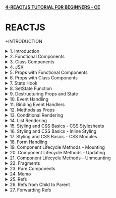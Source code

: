 #### [4-REACTJS TUTORIAL FOR BEGINNERS - CE](/courses/react/4.md)

# REACTJS

+INTRODUCTION

<details>
  <summary>1. Introduction </summary>

# Introduction

![image](https://github.com/omeatai/My-Tutorials/assets/32337103/2e0b3796-4cb3-41ee-b8c3-ab865d94aeb5)
![image](https://github.com/omeatai/My-Tutorials/assets/32337103/3a91495e-3224-4348-942f-cf8ac1b45218)
![image](https://github.com/omeatai/My-Tutorials/assets/32337103/0dd3e53e-23d6-4744-8d15-1d734441142c)
![image](https://github.com/omeatai/My-Tutorials/assets/32337103/75e8e385-04a6-43e9-92ec-648b1982d67d)
![image](https://github.com/omeatai/My-Tutorials/assets/32337103/c02f5ae6-98b1-4543-9712-ee6064738926)
![image](https://github.com/omeatai/My-Tutorials/assets/32337103/c6093d2a-e7f2-498f-b160-4912041b92ad)
![image](https://github.com/omeatai/My-Tutorials/assets/32337103/d7061f93-db7c-40a4-8416-228a4b6f50ff)
![image](https://github.com/omeatai/My-Tutorials/assets/32337103/cdb3ca21-56bd-48ba-9a66-1f3b76bcc1c3)
![image](https://github.com/omeatai/My-Tutorials/assets/32337103/fd14c0ac-80d7-43b7-ac81-5d6376379bfb)
![image](https://github.com/omeatai/My-Tutorials/assets/32337103/4a85c1ce-a870-41d9-a73e-1e29c39facb5)
<img width="969" alt="image" src="https://github.com/omeatai/My-Tutorials/assets/32337103/5f8d46ca-0ab7-493e-aff7-63e2ede8fccb">
<img width="969" alt="image" src="https://github.com/omeatai/My-Tutorials/assets/32337103/b5d5d8b5-8e8a-43ca-9f35-c023c7cdf022">
<img width="1218" alt="image" src="https://github.com/omeatai/My-Tutorials/assets/32337103/64d8998b-38c5-4a8f-9568-6bac904516f5">

# Create React App

```jsbs
npx create-react-app hello-world
yarn create react-app hello-world

cd hello-world

npm start
yarn start
```

### NXT/hello-world/src/index.js:

```js
import React from 'react';
import ReactDOM from 'react-dom/client';
import './index.css';
import App from './App';
import reportWebVitals from './reportWebVitals';

const root = ReactDOM.createRoot(document.getElementById('root'));
root.render(
  <React.StrictMode>
    <App />
  </React.StrictMode>
);

// If you want to start measuring performance in your app, pass a function
// to log results (for example: reportWebVitals(console.log))
// or send to an analytics endpoint. Learn more: https://bit.ly/CRA-vitals
reportWebVitals();
```

### NXT/hello-world/src/App.js:

```js
import logo from "./logo.svg";
import "./App.css";

function App() {
  return (
    <div className="App">
      <header className="App-header">
        <img src={logo} className="App-logo" alt="logo" />
        <h1>Hello World!</h1>
        <a
          className="App-link"
          href="https://reactjs.org"
          target="_blank"
          rel="noopener noreferrer"
        >
          Learn React
        </a>
      </header>
    </div>
  );
}

export default App;
```

</details>

<details>
  <summary>2. Functional Components </summary>

# Functional Components

![image](https://github.com/omeatai/My-Tutorials/assets/32337103/acd8aec6-368a-45da-91b5-e14ce571358e)
![image](https://github.com/omeatai/My-Tutorials/assets/32337103/1b339541-dcd9-4ed0-ade2-8edf168b30b1)
![image](https://github.com/omeatai/My-Tutorials/assets/32337103/54be2ae7-cf62-4000-b857-5d8fceac9331)
![image](https://github.com/omeatai/My-Tutorials/assets/32337103/6a5811e8-1dce-437f-a409-354487f46c38)
![image](https://github.com/omeatai/My-Tutorials/assets/32337103/41a4ce18-483a-426d-beea-9d5232c667aa)
![image](https://github.com/omeatai/My-Tutorials/assets/32337103/7a043526-789d-466c-82ed-dfb35978a810)
<img width="970" alt="image" src="https://github.com/omeatai/My-Tutorials/assets/32337103/086d7ce9-4043-4a2e-9c9b-798f021ff65a">
<img width="970" alt="image" src="https://github.com/omeatai/My-Tutorials/assets/32337103/3e569aa6-ad96-431b-b721-ae36bb1efc2a">
<img width="1230" alt="image" src="https://github.com/omeatai/My-Tutorials/assets/32337103/43f3108c-480a-43d8-b5f8-fe83a6b5156d">
![image](https://github.com/omeatai/My-Tutorials/assets/32337103/ba749ea0-1533-4a32-acd7-aad60bfd8ad5)

### NXT/hello-world/src/App.js:

```js
import logo from "./logo.svg";
import "./App.css";
import Greet from "./components/Greet";

function App() {
  return (
    <div className="App">
      <Greet />
    </div>
  );
}

export default App;
```

### NXT/hello-world/src/components/Greet.jsx:

```js
import React from "react";

const Greet = () => {
  return <h1>Hello Ifeanyi!</h1>;
};

export default Greet;

// export default function Greet() {
//   return (
//     <div>
//       <h1>Hello Ifeanyi!</h1>
//     </div>
//   )
// }
```

</details>

<details>
  <summary>3. Class Components </summary>

# Class Components

![image](https://github.com/omeatai/My-Tutorials/assets/32337103/04df1003-0c5d-4879-9cf2-5f03fa8cbc99)
![image](https://github.com/omeatai/My-Tutorials/assets/32337103/dffd4362-87a3-4076-b5b6-1109531f261d)
<img width="971" alt="image" src="https://github.com/omeatai/My-Tutorials/assets/32337103/a4a7a9df-daa7-4b04-8798-68a3a25e4786">
<img width="971" alt="image" src="https://github.com/omeatai/My-Tutorials/assets/32337103/5f38f8b0-ee7e-4285-bc73-61a9d7b9b276">
<img width="1230" alt="image" src="https://github.com/omeatai/My-Tutorials/assets/32337103/dcadd2bf-857d-437e-b585-7f36384328f1">
![image](https://github.com/omeatai/My-Tutorials/assets/32337103/aa7ea6d9-f4a5-4ef0-abe8-8ae55cd79ae4)
![image](https://github.com/omeatai/My-Tutorials/assets/32337103/6a18f984-8155-4759-a63f-3b6aff3060e3)

### NXT/hello-world/src/App.js:

```js
import "./App.css";
import Greet from "./components/Greet";
import Welcome from "./components/Welcome";

function App() {
  return (
    <div className="App">
      <Greet />
      <Welcome />
    </div>
  );
}

export default App;
```

### NXT/hello-world/src/components/Welcome.jsx:

```js
import React, { Component } from "react";

class Welcome extends Component {
  render() {
    return <h2>Welcome to Class Component</h2>;
  }
}

export default Welcome;
```

</details>

<details>
  <summary>4. JSX </summary>

# JSX

![image](https://github.com/omeatai/My-Tutorials/assets/32337103/97309b0b-4837-423b-bd29-f7b05fbb6999)
![image](https://github.com/omeatai/My-Tutorials/assets/32337103/6cf8423b-aff6-40e9-9fb4-35d1af42bc53)
![image](https://github.com/omeatai/My-Tutorials/assets/32337103/e7793a10-925d-452a-b33b-8ff36c5ea2b9)
<img width="1294" alt="image" src="https://github.com/omeatai/My-Tutorials/assets/32337103/8d6e8b8c-fd46-45fb-97bb-061123f6acee">
<img width="1294" alt="image" src="https://github.com/omeatai/My-Tutorials/assets/32337103/01a831cd-5c6b-4d1c-8a39-3c2d811e2f59">

### NXT/hello-world/src/App.js:

```js
import "./App.css";
import Greet from "./components/Greet";
import Welcome from "./components/Welcome";
import HelloWithJSX from "./components/HelloWithJSX";
import HelloWithoutJSX from "./components/HelloWithoutJSX";

function App() {
  return (
    <div className="App">
      <HelloWithJSX />
      <HelloWithoutJSX />
    </div>
  );
}

export default App;
```

### NXT/hello-world/src/components/HelloWithJSX.js:

```js
import React from "react";

const HelloWithJSX = () => {
  return (
    <div>
      <h1>Hello With JSX</h1>
    </div>
  );
};

export default HelloWithJSX;
```

### NXT/hello-world/src/components/HelloWithoutJSX.js:

```js
import React from "react";

const HelloWithoutJSX = () => {
  //   return (
  //     <div>
  //       <h2 id="content" className="content-class">Hello Without JSX!</h2>
  //     </div>
  //   );

  const h2Node = React.createElement(
    "h2",
    { id: "content", className: "content-class" },
    "Hello Without JSX!"
  );

  const divNode = React.createElement("div", null, h2Node);

  return divNode;
};

export default HelloWithoutJSX;
```

</details>

<details>
  <summary>5. Props with Functional Components </summary>

# Props with Functional Components

<img width="970" alt="image" src="https://github.com/omeatai/My-Tutorials/assets/32337103/8b17cf75-dd7e-43da-8a1a-585a897bde35">
<img width="970" alt="image" src="https://github.com/omeatai/My-Tutorials/assets/32337103/55174ba5-ff3d-4013-a891-6b880c2e8bab">

![image](https://github.com/omeatai/My-Tutorials/assets/32337103/ad8ab623-60d3-447a-a682-f97e02dfc90a)

### NXT/hello-world/src/App.js:

```js
import "./App.css";
import Greet from "./components/Greet";

function App() {
  return (
    <div className="App">
      <Greet name="Bruce" heroName="Batman">
        <button>View Batman</button>
      </Greet>
      <Greet name="Clark" heroName="Superman" />
      <Greet name="Diana" heroName="Wonder Woman" />
    </div>
  );
}

export default App;
```

### NXT/hello-world/src/components/Greet.jsx:

```js
import React from "react";

const Greet = (props) => {
  console.log(props);
  return (
    <>
      <h1>
        Hello {props.name} a.k.a {props.heroName} !
      </h1>
      {props.children}
    </>
  );
};

export default Greet;
```

</details>

<details>
  <summary>6. Props with Class Components </summary>

# Props with Class Components

<img width="970" alt="image" src="https://github.com/omeatai/My-Tutorials/assets/32337103/1cdcba2c-1a7c-4fbf-a9b5-de718467751e">
<img width="970" alt="image" src="https://github.com/omeatai/My-Tutorials/assets/32337103/83227b98-825d-48a7-b3e1-d61d9bff1e8e">

![image](https://github.com/omeatai/My-Tutorials/assets/32337103/b0f4fe9e-4265-416a-9e11-b67c5427dfb1)

### NXT/hello-world/src/App.js:

```js
import "./App.css";
import Greet from "./components/Greet";
import GreetClass from "./components/GreetClass";

function App() {
  return (
    <div className="App">
      <GreetClass name="Bruce" heroName="Batman">
        <button>View Batman</button>
      </GreetClass>
      <GreetClass name="Clark" heroName="Superman" />
      <GreetClass name="Diana" heroName="Wonder Woman" />
    </div>
  );
}

export default App;
```

### NXT/hello-world/src/components/GreetClass.jsx:

```js
import React, { Component } from "react";

class GreetClass extends Component {
  render() {
    return (
      <>
        <h1>
          Hello {this.props.name} a.k.a {this.props.heroName} !
        </h1>
        {this.props.children}
      </>
    );
  }
}

export default GreetClass;
```

</details>

<details>
  <summary>7. State Hook </summary>

# State Hook

![image](https://github.com/omeatai/My-Tutorials/assets/32337103/dd3f0cf8-df74-4062-91c5-e3b71bee0191)
<img width="970" alt="image" src="https://github.com/omeatai/My-Tutorials/assets/32337103/400a9d2f-36bf-45cc-8035-8a656c3a699a">
<img width="970" alt="image" src="https://github.com/omeatai/My-Tutorials/assets/32337103/0234b344-0819-4033-b513-a30c572dd45e">

![image](https://github.com/omeatai/My-Tutorials/assets/32337103/a736e784-8849-408a-8495-efb79599cc43)
![image](https://github.com/omeatai/My-Tutorials/assets/32337103/6a08205e-1064-403b-b346-61b7905b5a49)

### NXT/hello-world/src/App.js:

```js
import "./App.css";
import Message from "./components/Message";

function App() {
  return (
    <div className="App">
      <Message />
    </div>
  );
}

export default App;
```

### NXT/hello-world/src/components/Message.js:

```js
import React, { Component } from "react";

class Message extends Component {
  constructor() {
    super();
    this.state = {
      message: "Welcome Visitor!",
    };
  }

  changeMessage() {
    this.setState({ message: "Thank you for subscribing!" });
  }

  render() {
    return (
      <>
        <h1>Hello, {this.state.message}</h1>
        <button onClick={() => this.changeMessage()}>Subscribe</button>
      </>
    );
  }
}

export default Message;
```

</details>

<details>
  <summary>8. SetState Function </summary>

# setState Function

![image](https://github.com/omeatai/My-Tutorials/assets/32337103/a961c3f5-375b-4307-8d03-4155431e0ba4)
<img width="970" alt="image" src="https://github.com/omeatai/My-Tutorials/assets/32337103/af2f5957-ccae-41fb-af9d-cca40b2f7299">
<img width="970" alt="image" src="https://github.com/omeatai/My-Tutorials/assets/32337103/d456377e-a6e8-4e9c-9df7-5913f30a3c8f">
<img width="1291" alt="image" src="https://github.com/omeatai/My-Tutorials/assets/32337103/274be041-9990-4c39-af40-713520d0c790">

### NXT/hello-world/src/App.js:

```js
import "./App.css";
import Counter from "./components/Counter";

function App() {
  return (
    <div className="App">
      <Counter />
    </div>
  );
}

export default App;
```

### NXT/hello-world/src/components/Counter.js:

```js
import React, { Component } from "react";
class Counter extends Component {
  constructor(props) {
    super(props);
    this.state = {
      count: 0,
    };
  }

  increment() {
    this.setState(
      (prev, props) => {
        return { count: prev.count + 1 };
      },
      () => {
        console.log("Callback Value: ", this.state.count);
      }
    );
    console.log("Output: ", this.state.count);
  }

  render() {
    return (
      <div>
        <h1>count: {this.state.count}</h1>
        <button onClick={() => this.increment()}>Increment</button>
      </div>
    );
  }
}

export default Counter;
```

</details>

<details>
  <summary>9. Destructuring Props and State </summary>

# Destructuring Props and State

<img width="968" alt="image" src="https://github.com/omeatai/My-Tutorials/assets/32337103/b50880af-4148-4399-9bf9-f58f59898640">
<img width="968" alt="image" src="https://github.com/omeatai/My-Tutorials/assets/32337103/527bea48-082e-4e5c-9e1c-d791756f851e">
<img width="968" alt="image" src="https://github.com/omeatai/My-Tutorials/assets/32337103/1178b366-9807-441e-bcfd-86146c4161aa">
<img width="1294" alt="image" src="https://github.com/omeatai/My-Tutorials/assets/32337103/06ff8b05-4929-46e1-83e1-c15470086391">

### NXT/hello-world/src/App.js:

```js
import "./App.css";
import Greet from "./components/Greet";
import GreetClass from "./components/GreetClass";

function App() {
  return (
    <div className="App">
      <Greet name="Parker" heroName="Spiderman" />
      <Greet name="Bruce" heroName="Batman">
        <button>Find Out More about Batman...</button>
      </Greet>
      <GreetClass name="Clark" heroName="Superman" />
      <GreetClass name="Diana" heroName="Wonder Woman">
        <button>Find Out More about Wonder Woman...</button>
      </GreetClass>
    </div>
  );
}

export default App;
```

### NXT/hello-world/src/components/Greet.jsx:

```js
import React from "react";

const Greet = (props) => {
  const { name, heroName } = props;
  return (
    <>
      <h1>
        Hello {name} a.k.a {heroName} !
      </h1>
      {props.children}
    </>
  );
};

export default Greet;
```

### NXT/hello-world/src/components/GreetClass.jsx:

```js
import React, { Component } from "react";

class GreetClass extends Component {
  render() {
    const { name, heroName, children } = this.props;
    // const { state1, state2 } = this.state;

    return (
      <>
        <h1>
          Hello {name} a.k.a {heroName} !
        </h1>
        {children}
      </>
    );
  }
}

export default GreetClass;
```

</details>

<details>
  <summary>10. Event Handling </summary>

# Event Handling

<img width="969" alt="image" src="https://github.com/omeatai/My-Tutorials/assets/32337103/bc92715a-e662-46cf-81f4-3bda8b52d291">
<img width="969" alt="image" src="https://github.com/omeatai/My-Tutorials/assets/32337103/ec263a97-a24f-45a2-b0a8-796cbd2214b3">
<img width="969" alt="image" src="https://github.com/omeatai/My-Tutorials/assets/32337103/b0ec0472-81f3-44d1-927a-5aa4950d4067">
<img width="1291" alt="image" src="https://github.com/omeatai/My-Tutorials/assets/32337103/8a8a7eb3-d202-4267-97b7-661b213606b7">

### NXT/hello-world/src/App.js:

```js
import "./App.css";
import Event from "./components/Event";
import EventClass from "./components/EventClass";

function App() {
  return (
    <div className="App">
      <Event />
      <EventClass />
    </div>
  );
}

export default App;
```

### NXT/hello-world/src/components/Event.jsx:

```js
import React from "react";

const Event = () => {
  const clickHandler = () => {
    console.log("Event Button Clicked");
  };

  return (
    <div>
      <button onClick={clickHandler}>Click</button>
    </div>
  );
};

export default Event;
```

### NXT/hello-world/src/components/EventClass.jsx:

```js
import React, { Component } from "react";

export class EventClass extends Component {
  clickHandler() {
    console.log("EventClass Button Clicked");
  }

  render() {
    return (
      <div>
        <button onClick={this.clickHandler}>Click Me</button>
      </div>
    );
  }
}

export default EventClass;
```

</details>

<details>
  <summary>11. Binding Event Handlers </summary>

# Binding Event Handlers

<img width="972" alt="image" src="https://github.com/omeatai/My-Tutorials/assets/32337103/07882793-5865-4e6c-9c39-2510155a853e">

![image](https://github.com/omeatai/My-Tutorials/assets/32337103/9be2717a-1f9a-49f1-8b49-f62af9cb804f)

<img width="972" alt="image" src="https://github.com/omeatai/My-Tutorials/assets/32337103/5eb8eb53-6179-4dbd-954b-ec216c80896d">

### NXT/hello-world/src/App.js:

```js
import "./App.css";
import EventBind from "./components/EventBind";

function App() {
  return (
    <div className="App">
      <EventBind />
    </div>
  );
}

export default App;
```

### NXT/hello-world/src/components/EventBind.jsx:

```js
import React, { Component } from "react";

class EventBind extends Component {
  constructor(props) {
    super(props);

    this.state = { message: "Hello" };
    this.clickHandler = this.clickHandler.bind(this);
  }

  clickHandler = () => {
    this.setState({ message: "Goodbye!" });
  };

  render() {
    return (
      <div>
        <div>{this.state.message}</div>
        <button onClick={this.clickHandler}>Click</button>
      </div>
    );
  }
}

export default EventBind;
```

</details>

<details>
  <summary>12. Methods as Props </summary>

# Methods as Props

<img width="972" alt="image" src="https://github.com/omeatai/My-Tutorials/assets/32337103/12e74ac4-35d7-49da-bad4-21cd4a0e895d">
<img width="972" alt="image" src="https://github.com/omeatai/My-Tutorials/assets/32337103/40a97d07-797b-41d7-93f8-a62eee9afc13">
<img width="972" alt="image" src="https://github.com/omeatai/My-Tutorials/assets/32337103/9dd49658-10af-40de-8c56-364e02489bb4">

![image](https://github.com/omeatai/My-Tutorials/assets/32337103/410795fd-2115-465c-b972-3de83b92db4b)

<img width="1294" alt="image" src="https://github.com/omeatai/My-Tutorials/assets/32337103/ebc8cb05-2983-437d-9f76-7ac37dc91741">

### NXT/hello-world/src/App.js:

```js
import "./App.css";
import ParentComponent from "./components/ParentComponent";

function App() {
  return (
    <div className="App">
      <ParentComponent />
    </div>
  );
}

export default App;
```

### NXT/hello-world/src/components/ParentComponent.jsx:

```js
import React, { Component } from "react";
import ChildComponent from "./ChildComponent";

class ParentComponent extends Component {
  constructor(props) {
    super(props);

    this.state = {
      parentName: "Parent",
    };

    this.greetParent = this.greetParent.bind(this);
  }

  greetParent = (childName) => {
    alert(`Hello, ${this.state.parentName} from ${childName}.`);
  };

  render() {
    return (
      <div>
        <h1>Hi</h1>
        <ChildComponent greetHandler={this.greetParent} />
      </div>
    );
  }
}

export default ParentComponent;
```

### NXT/hello-world/src/components/ChildComponent.jsx:

```js
import React from "react";

export default function ChildComponent({ greetHandler }) {
  return (
    <div>
      <button onClick={() => greetHandler("First Child")}>Greet Parent</button>
    </div>
  );
}
```

</details>

<details>
  <summary>13. Conditional Rendering </summary>

# Conditional Rendering

![image](https://github.com/omeatai/My-Tutorials/assets/32337103/54852c25-f385-488a-9eaa-0df053895a22)
<img width="971" alt="image" src="https://github.com/omeatai/My-Tutorials/assets/32337103/f3d31dca-2a7f-41fd-8c32-0ceccc26649e">
<img width="971" alt="image" src="https://github.com/omeatai/My-Tutorials/assets/32337103/f88ec3d1-d8d7-4b73-95c8-1293adfa3be2">
![image](https://github.com/omeatai/My-Tutorials/assets/32337103/9209c081-8ec1-4dbc-8c2d-5255b733857e)
![image](https://github.com/omeatai/My-Tutorials/assets/32337103/1de53b24-6f2a-4f9b-a3b6-912bbc96f2ce)

### NXT/hello-world/src/App.js:

```js
import "./App.css";
import UserGreeting from "./components/UserGreeting";

function App() {
  return (
    <div className="App">
      <UserGreeting />
    </div>
  );
}

export default App;
```

### NXT/hello-world/src/components/UserGreeting.jsx:

```js
import React, { Component } from "react";

class UserGreeting extends Component {
  constructor(props) {
    super(props);

    this.state = { isLoggedIn: false };
  }

  toggleSwitch = () => {
    return this.setState((prev) => {
      return {
        isLoggedIn: !prev.isLoggedIn,
      };
    });
  };

  render() {
    return (
      <div>
        <h1>Welcome, {this.state.isLoggedIn ? "User1!" : "Guest!"}</h1>
        <button onClick={this.toggleSwitch}>
          {this.state.isLoggedIn ? "Logout" : "Login"}
        </button>
      </div>
    );
  }
}

export default UserGreeting;
```

</details>

<details>
  <summary>14. List Rendering </summary>

# List Rendering

<img width="970" alt="image" src="https://github.com/omeatai/My-Tutorials/assets/32337103/89b7f9c0-b1f5-4bf0-a61b-98b71dadd754">
<img width="970" alt="image" src="https://github.com/omeatai/My-Tutorials/assets/32337103/725775a1-3000-49a4-9a2e-d250beb3f03b">
<img width="970" alt="image" src="https://github.com/omeatai/My-Tutorials/assets/32337103/37a578d6-6775-4799-a545-6c244fabd4a5">

![image](https://github.com/omeatai/My-Tutorials/assets/32337103/c58fba98-8813-473d-8f1b-762995c2b003)

### NXT/hello-world/src/App.js:

```js
import "./App.css";
import NameList from "./components/NameList";

function App() {
  return (
    <div className="App">
      <NameList />
    </div>
  );
}

export default App;
```

### NXT/hello-world/src/components/NameList.jsx:

```js
import React from "react";
import Person from "./Person";

const NameList = () => {
  const names = ["Bruce", "Clark", "Diana"];
  const persons = [
    {
      id: 1,
      name: "Bruce",
      age: 30,
      skill: "React",
    },
    {
      id: 2,
      name: "Clark",
      age: 25,
      skill: "Angular",
    },
    {
      id: 3,
      name: "Diana",
      age: 28,
      skill: "Vue",
    },
  ];

  const nameList = names.map((name, index) => (
    <h2 key={index}>
      {index}-{name}
    </h2>
  ));
  const personList = persons.map((person) => (
    <Person key={person.id} person={person} />
  ));

  return (
    <div>
      {nameList}
      {personList}
    </div>
  );
};

export default NameList;
```

### NXT/hello-world/src/components/Person.jsx:

```js
import React from "react";

const Person = ({ person }) => {
  const { name, age, skill } = person;

  return (
    <div>
      <h2>
        I am {name}. I am {age} years old. I know {skill}.
      </h2>
    </div>
  );
};

export default Person;
```

</details>

<details>
  <summary>15. Styling and CSS Basics - CSS Stylesheets </summary>

# CSS Stylesheets

![image](https://github.com/omeatai/My-Tutorials/assets/32337103/225a5f5e-287b-4fec-a915-148f2ec81ba6)
<img width="970" alt="image" src="https://github.com/omeatai/My-Tutorials/assets/32337103/5780c656-8dd0-4322-b3b2-6b4ad3b88c67">
<img width="970" alt="image" src="https://github.com/omeatai/My-Tutorials/assets/32337103/332dc793-2d75-4d21-b12b-f82707037a48">
<img width="970" alt="image" src="https://github.com/omeatai/My-Tutorials/assets/32337103/9bb53b97-74eb-4391-83e1-6578a5b4a527">

### NXT/hello-world/src/App.js:

```js
import "./App.css";
import Stylesheet from "./components/Stylesheet";
import { useState } from "react";

function App() {
  const [isPrimary, setIsPrimary] = useState(false);

  return (
    <div className="App">
      <Stylesheet isPrimary={isPrimary} setIsPrimary={setIsPrimary} />
    </div>
  );
}

export default App;
```

### NXT/hello-world/src/components/Stylesheet.js:

```js
import React from "react";
import "./myStyles.css";

const Stylesheet = (props) => {
  const className = props.isPrimary ? "primary" : "secondary";

  return (
    <div>
      <h1
        onClick={() => props.setIsPrimary((prev) => !prev)}
        className={`${className} font-xl pointer`}
      >
        Stylesheet
      </h1>
    </div>
  );
};

export default Stylesheet;
```

### NXT/hello-world/src/components/myStyles.css:

```css
.primary {
  color: orange;
}
.secondary {
  color: green;
}

.font-xl {
  font-size: 4rem;
}

.pointer {
  cursor: pointer;
}
```

</details>

<details>
  <summary>16. Styling and CSS Basics - Inline Styling </summary>

# Inline Styling 

![image](https://github.com/omeatai/My-Tutorials/assets/32337103/225a5f5e-287b-4fec-a915-148f2ec81ba6)
<img width="970" alt="image" src="https://github.com/omeatai/My-Tutorials/assets/32337103/1d21e7c2-00f5-45e9-a962-2d9758f193a4">
<img width="970" alt="image" src="https://github.com/omeatai/My-Tutorials/assets/32337103/598a5f2e-1a6d-492d-accc-be33a0fb83af">
<img width="1233" alt="image" src="https://github.com/omeatai/My-Tutorials/assets/32337103/9e824009-2f16-42c0-9723-8285f1392271">

### NXT/hello-world/src/App.js:

```js
import "./App.css";
import Inline from "./components/Inline";

function App() {
  return (
    <div className="App">
      <Inline />
    </div>
  );
}

export default App;
```

### NXT/hello-world/src/components/Inline.js:

```js
import React from "react";

const heading = {
  fontSize: "72px",
  color: "blue",
};

const Inline = () => {
  return (
    <div>
      <h1 style={heading}>Inline</h1>
    </div>
  );
};

export default Inline;
```

</details>

<details>
  <summary>17. Styling and CSS Basics - CSS Modules </summary>

# CSS Modules

![image](https://github.com/omeatai/My-Tutorials/assets/32337103/225a5f5e-287b-4fec-a915-148f2ec81ba6)
<img width="972" alt="image" src="https://github.com/omeatai/My-Tutorials/assets/32337103/377abaeb-5459-4ab7-b9b8-b9385f530c03">
<img width="972" alt="image" src="https://github.com/omeatai/My-Tutorials/assets/32337103/0c60eb9a-9705-41e6-9300-18db3b59f1b3">
<img width="972" alt="image" src="https://github.com/omeatai/My-Tutorials/assets/32337103/fa376435-6f71-472d-a115-87833fe09a66">
![image](https://github.com/omeatai/My-Tutorials/assets/32337103/3e87e0f1-43bb-48c9-b41b-bcf9da1f7d8a)

### NXT/hello-world/src/App.js:

```js
import "./App.css";
import styles from "./appStyles.module.css";
import "./appStyles.css";

function App() {
  return (
    <div className="App">
      <h2 className="error">Error</h2>
      <h2 className={styles.success}>Success</h2>
    </div>
  );
}

export default App;
```

### NXT/hello-world/src/appStyles.css:

```css
.error {
  color: red;
}
```

### NXT/hello-world/src/appStyles.module.css:

```js
.success {
  color: green;
}
```

</details>

<details>
  <summary>18. Form Handling </summary>

# Form Handling

<img width="969" alt="image" src="https://github.com/omeatai/My-Tutorials/assets/32337103/e6fa7061-7d54-4ab7-89e2-58d02afa4741">
<img width="969" alt="image" src="https://github.com/omeatai/My-Tutorials/assets/32337103/e1edc71e-ea13-469b-a020-20e617ec6bf2">
<img width="1233" alt="image" src="https://github.com/omeatai/My-Tutorials/assets/32337103/3300b21e-cc5b-417b-9d4e-c9fcb6b20a4a">
<img width="1233" alt="image" src="https://github.com/omeatai/My-Tutorials/assets/32337103/ef4b5705-9ff4-4716-9fa6-f8819a1b69fd">

### NXT/hello-world/src/App.js:

```js
import "./App.css";
import Form from "./components/Form";

function App() {
  return (
    <div className="App">
      <Form />
    </div>
  );
}

export default App;
```

### NXT/hello-world/src/components/Form.jsx:

```js
import React, { Component } from "react";

class Form extends Component {
  constructor(props) {
    super(props);

    this.state = {
      username: "",
      comments: "",
      topic: "react",
    };

    this.handleUsernameChange = this.handleUsernameChange.bind(this);
    this.handleCommentsChange = this.handleCommentsChange.bind(this);
  }

  handleUsernameChange = (event) => {
    this.setState({ username: event.target.value });
  };

  handleCommentsChange = (event) => {
    this.setState({ comments: event.target.value });
  };

  handleTopicChange = (event) => {
    this.setState({ topic: event.target.value });
  };

  handleSubmit = (event) => {
    event.preventDefault();
    alert(
      `${this.state.username} - ${this.state.comments} - ${this.state.topic}`
    );
  };

  render() {
    return (
      <form onSubmit={this.handleSubmit}>
        <div>
          <h1>Form Component</h1>
          <label htmlFor="username">Username</label>
          <input
            id="username"
            type="text"
            value={this.state.username}
            onChange={this.handleUsernameChange}
          />
        </div>
        <div>
          <label htmlFor="comments">Comments</label>
          <textarea
            id="comments"
            cols="30"
            rows="10"
            value={this.state.comments}
            onChange={this.handleCommentsChange}
          ></textarea>
        </div>
        <div>
          <label>Topic</label>
          <select value={this.state.topic} onChange={this.handleTopicChange}>
            <option value="react" selected>
              React
            </option>
            <option value="angular">Angular</option>
            <option value="vue">Vue option</option>
          </select>
        </div>
        <div>
          <button type="submit">Submit</button>
        </div>
      </form>
    );
  }
}

export default Form;
```

</details>

<details>
  <summary>19. Component Lifecycle Methods - Mounting  </summary>

# Component Lifecycle Methods - Mounting 

![image](https://github.com/omeatai/My-Tutorials/assets/32337103/69b9df31-991b-4893-88ed-f23076ef3a9f)
![image](https://github.com/omeatai/My-Tutorials/assets/32337103/1f6d176b-adeb-4844-80c8-3f60ff4e6d81)
![image](https://github.com/omeatai/My-Tutorials/assets/32337103/2e625562-32e6-4784-8614-06bb4f328dc3)
![image](https://github.com/omeatai/My-Tutorials/assets/32337103/6f48b0ae-ca2c-46b7-85a6-b204f82204c7)
![image](https://github.com/omeatai/My-Tutorials/assets/32337103/e12090ff-5aad-4ec6-9613-a3bd2df06041)
![image](https://github.com/omeatai/My-Tutorials/assets/32337103/d12b5288-0b33-4f7c-b44c-0869daa98029)
<img width="1023" alt="image" src="https://github.com/omeatai/My-Tutorials/assets/32337103/89610a81-5b9b-42cd-983e-522e7955724a">
<img width="1023" alt="image" src="https://github.com/omeatai/My-Tutorials/assets/32337103/fc3ff690-6f5d-4a66-81cb-c3f6d7fc0afe">
<img width="1183" alt="image" src="https://github.com/omeatai/My-Tutorials/assets/32337103/48ccf02e-a785-455d-9571-c24bf91bc633">
<img width="1193" alt="image" src="https://github.com/omeatai/My-Tutorials/assets/32337103/74393f77-e9cb-4bea-8886-aabe4d8973e7">

![image](https://github.com/omeatai/My-Tutorials/assets/32337103/e94a8b7c-fe16-4663-9f3c-572444741fc2)

### NXT/hello-world/src/App.js:

```js
import "./App.css";
import LifecycleA from "./components/LifecycleA";

function App() {
  return (
    <div className="App">
      <LifecycleA />
    </div>
  );
}

export default App;
```

### NXT/hello-world/src/components/LifecycleA.jsx:

```js
import React, { Component } from "react";

class LifecycleA extends Component {
  constructor(props) {
    super(props);

    this.state = {
      name: "Ifeanyi",
    };
    console.log("LifecycleA constructor");
  }

  static getDerivedStateFromProps(props, state) {
    console.log("LifecycleA getDerivedStateFromProps");
    return null;
  }

  componentDidMount() {
    console.log("LifecycleA component DidMount");
  }

  render() {
    console.log("LifecycleA render");
    return (
      <div>
        <h1>LifecycleA</h1>
      </div>
    );
  }
}

export default LifecycleA;
```

</details>

<details>
  <summary>20. Component Lifecycle Methods - Updating  </summary>

# Component Lifecycle Methods - Updating

![image](https://github.com/omeatai/My-Tutorials/assets/32337103/69b9df31-991b-4893-88ed-f23076ef3a9f)
![image](https://github.com/omeatai/My-Tutorials/assets/32337103/1f6d176b-adeb-4844-80c8-3f60ff4e6d81)
![image](https://github.com/omeatai/My-Tutorials/assets/32337103/13ebbcbc-18a7-44e7-b968-4b56179b8b2d)
![image](https://github.com/omeatai/My-Tutorials/assets/32337103/7bd27903-4ed9-4920-aa7a-fb27b9a24405)
![image](https://github.com/omeatai/My-Tutorials/assets/32337103/cc2f9d5a-d717-428c-aca5-2efe9aa35918)
![image](https://github.com/omeatai/My-Tutorials/assets/32337103/c48f1d74-37a4-4ac6-b8f5-6ba41b8f3664)
![image](https://github.com/omeatai/My-Tutorials/assets/32337103/bea83ad1-0358-4ded-b3bf-7ffe1368506d)

<img width="960" alt="image" src="https://github.com/omeatai/My-Tutorials/assets/32337103/95dbe180-3190-4bbb-a8c3-3a5af4968489">
<img width="960" alt="image" src="https://github.com/omeatai/My-Tutorials/assets/32337103/ba5e419b-a953-43a2-af6c-8b0363d3c650">
<img width="1193" alt="image" src="https://github.com/omeatai/My-Tutorials/assets/32337103/b93551eb-bd9f-4f03-9c1d-9fdcf8b48cef">
<img width="1193" alt="image" src="https://github.com/omeatai/My-Tutorials/assets/32337103/a5b64ce7-1a95-450f-acc4-493688a1230e">

### NXT/hello-world/src/App.js:

```js
import "./App.css";
import LifecycleA from "./components/LifecycleA";

function App() {
  return (
    <div className="App">
      <LifecycleA />
    </div>
  );
}

export default App;
```

### NXT/hello-world/src/components/LifecycleA.jsx:

```js
import React, { Component } from "react";

class LifecycleA extends Component {
  constructor(props) {
    super(props);

    this.state = {
      name: "Ifeanyi",
    };
    console.log("LifecycleA constructor");
  }

  static getDerivedStateFromProps(props, state) {
    console.log("LifecycleA getDerivedStateFromProps");
    return null;
  }

  componentDidMount() {
    console.log("LifecycleA component DidMount");
  }

  shouldComponentUpdate() {
    console.log("LifecycleA shouldComponentUpdate");
    return true;
  }

  getSnapshotBeforeUpdate(prevProps, prevState) {
    console.log("LifecycleA getSnapshotBeforeUpdate");
    return null;
  }

  componentDidUpdate() {
    console.log("LifecycleA componentDidUpdate");
  }

  changeState = () => {
    this.setState({
      name: "Codevolution",
    });
  };

  render() {
    console.log("LifecycleA render");
    return (
      <div>
        <h1>LifecycleA</h1>
        <button onClick={this.changeState}>Change state</button>
      </div>
    );
  }
}

export default LifecycleA;
```

</details>

<details>
  <summary>21. Component Lifecycle Methods - Unmounting  </summary>

# Component Lifecycle Methods - Unmounting 

![image](https://github.com/omeatai/My-Tutorials/assets/32337103/642db6de-1b19-417f-952c-9e99c2f1c524)
![image](https://github.com/omeatai/My-Tutorials/assets/32337103/b581a4a4-cbaa-4c0b-8425-56857f8d9398)

</details>

<details>
  <summary>22. Fragments  </summary>

# Fragments

<img width="960" alt="image" src="https://github.com/omeatai/My-Tutorials/assets/32337103/930f2d28-0b6f-43e5-97f4-cc4f85b464a5">
<img width="960" alt="image" src="https://github.com/omeatai/My-Tutorials/assets/32337103/0987da58-f1e6-4b51-8aad-da1df6b4e50a">
<img width="1188" alt="image" src="https://github.com/omeatai/My-Tutorials/assets/32337103/870b61d3-7a94-4ba9-9f8c-fdc4546c735c">

### NXT/hello-world/src/App.js:

```js
import "./App.css";
import React, { Component } from "react";
import FragmentDemo from "./components/FragmentDemo";

class App extends Component {
  render() {
    return (
      <div>
        <FragmentDemo />
        <br />
      </div>
    );
  }
}

export default App;
```

### NXT/hello-world/src/components/FragmentDemo.jsx:

```js
import React from "react";

export default function FragmentDemo() {
  return (
    <React.Fragment>
      <h1>FragmentDemo</h1>
      <p>This describes the Fragment Demo Component</p>
    </React.Fragment>
  );
}
```

</details>

<details>
  <summary>23. Pure Components </summary>

# Pure Components

![image](https://github.com/omeatai/My-Tutorials/assets/32337103/21c34488-3e55-494a-8249-6da29d8005d3)
![image](https://github.com/omeatai/My-Tutorials/assets/32337103/e45dc775-40a1-479b-8375-32bab6fc781d)
![image](https://github.com/omeatai/My-Tutorials/assets/32337103/6fd29301-dba3-45ad-8665-4321994cf5d9)
![image](https://github.com/omeatai/My-Tutorials/assets/32337103/8b0b41f3-c932-434a-8474-4f9045aceb42)
<img width="959" alt="image" src="https://github.com/omeatai/My-Tutorials/assets/32337103/661e7d82-1b18-4e5c-8158-ddb1c63a7b4b">
<img width="959" alt="image" src="https://github.com/omeatai/My-Tutorials/assets/32337103/ba3368a3-c776-4754-a574-64fa0e2917bd">
<img width="1193" alt="image" src="https://github.com/omeatai/My-Tutorials/assets/32337103/34d27d3a-9ed1-4bf5-877a-34f684309a2f">

### NXT/hello-world/src/App.js:

```js
import "./App.css";
import React, { Component } from "react";
import PureComp from "./components/PureComp";

class App extends Component {
  render() {
    return (
      <div>
        <PureComp />
      </div>
    );
  }
}

export default App;
```

### NXT/hello-world/src/components/PureComp.jsx:

```js
import React, { PureComponent } from "react";

class PureComp extends PureComponent {
  render() {
    return (
      <div>
        <h1>Pure Component</h1>
      </div>
    );
  }
}

export default PureComp;
```

</details>

<details>
  <summary>24. Memo </summary>

# Memo

<img width="960" alt="image" src="https://github.com/omeatai/My-Tutorials/assets/32337103/8fa07f67-b97d-49c6-8335-b7bfcff3c0ff">
<img width="960" alt="image" src="https://github.com/omeatai/My-Tutorials/assets/32337103/3ae763a8-db37-4e18-9703-d6b51573a046">
<img width="1155" alt="image" src="https://github.com/omeatai/My-Tutorials/assets/32337103/d017b8d6-66ff-4ad6-a8f4-8ecc8ab01cc1">

### NXT/hello-world/src/App.js:

```js
import "./App.css";
import React, { Component } from "react";
import MemoComp from "./components/MemoComp";

class App extends Component {
  constructor(props) {
    super(props);

    this.state = {
      name: "Jonny",
    };
  }

  componentDidMount() {
    setInterval(() => {
      this.setState({
        name: "Jonny",
      });
    }, 2000);
  }

  render() {
    console.log("- App Component Rendering -");
    return (
      <div>
        <MemoComp name={this.state.name} />
      </div>
    );
  }
}

export default App;
```

### NXT/hello-world/src/components/MemoComp.jsx:

```js
import React from "react";

function MemoComp({ name }) {
  console.log("Rendering Memo Component");

  return (
    <div>
      <h1>{name}</h1>
    </div>
  );
}

export default React.memo(MemoComp);
```

</details>

<details>
  <summary>25. Refs </summary>

# Refs

<img width="958" alt="image" src="https://github.com/omeatai/My-Tutorials/assets/32337103/96749ba6-dbb6-422a-b480-f707435611ff">
<img width="958" alt="image" src="https://github.com/omeatai/My-Tutorials/assets/32337103/9c7e13b3-0945-4c6b-b612-fcab41512d62">
<img width="1154" alt="image" src="https://github.com/omeatai/My-Tutorials/assets/32337103/b87396b0-ac4f-45bd-a732-2a9ecbd6e5cc">

### NXT/hello-world/src/App.js:

```js
import "./App.css";
import React, { Component } from "react";
import RefsDemo from "./components/RefsDemo";

class App extends Component {
  render() {
    return (
      <div>
        <RefsDemo />
      </div>
    );
  }
}

export default App;
```

### NXT/hello-world/src/components/RefsDemo.jsx:

```js
import React, { Component } from "react";

class RefsDemo extends Component {
  constructor(props) {
    super(props);

    this.state = {
      name: "Jonny",
    };

    this.inputRef = React.createRef();
  }

  componentDidMount() {
    console.log(this.inputRef);
    this.inputRef.current.focus();
  }

  clickHandler = () => {
    alert(this.inputRef.current.value);
  };

  render() {
    return (
      <div>
        <input ref={this.inputRef} type="text" />
        <button onClick={this.clickHandler}>Click</button>
      </div>
    );
  }
}

export default RefsDemo;
```

</details>

<details>
  <summary>26. Refs from Child to Parent </summary>

# Refs from Child to Parent

<img width="959" alt="image" src="https://github.com/omeatai/My-Tutorials/assets/32337103/e0a9d153-01e3-47fd-9f28-75c244d96aba">
<img width="959" alt="image" src="https://github.com/omeatai/My-Tutorials/assets/32337103/9eb31db7-4b42-4741-8dd2-9a003fca351e">
<img width="959" alt="image" src="https://github.com/omeatai/My-Tutorials/assets/32337103/82076a9b-ddee-43e0-98bd-b3118a584431">
<img width="1154" alt="image" src="https://github.com/omeatai/My-Tutorials/assets/32337103/fd554d49-ae9e-4812-9225-36fdfd108c88">

### NXT/hello-world/src/App.js:

```js
import "./App.css";
import React, { Component } from "react";
import InputParent from "./components/InputParent";

class App extends Component {
  render() {
    return (
      <div>
        <InputParent />
      </div>
    );
  }
}

export default App;
```

### NXT/hello-world/src/components/InputParent.jsx:

```js
import React, { Component } from "react";
import Input from "./Input";

class InputParent extends Component {
  constructor(props) {
    super(props);
    this.componentRef = React.createRef();
  }

  clickHandler = () => {
    this.componentRef.current.focusInput();
  };

  render() {
    return (
      <div>
        <Input ref={this.componentRef} />
        <button onClick={this.clickHandler}>Focus Input</button>
      </div>
    );
  }
}

export default InputParent;
```

### NXT/hello-world/src/components/Input.jsx:

```js
import React, { Component } from "react";

class Input extends Component {
  constructor(props) {
    super(props);

    this.state = {};

    this.inputRef = React.createRef();
  }

  focusInput() {
    this.inputRef.current.focus();
  }

  render() {
    return (
      <div>
        <input type="text" ref={this.inputRef} />
      </div>
    );
  }
}

export default Input;
```

</details>

<details>
  <summary>27. Forwarding Refs </summary>

# Forwarding Refs

```js

```

```js

```

```js

```

```js

```

```js

```

```js

```

```js

```

```js

```

```js

```

```js

```

```js

```

```js

```

</details>

